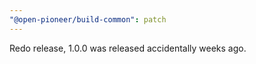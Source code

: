 ```yaml
---
"@open-pioneer/build-common": patch
---
```


Redo release, 1.0.0 was released accidentally weeks ago.
